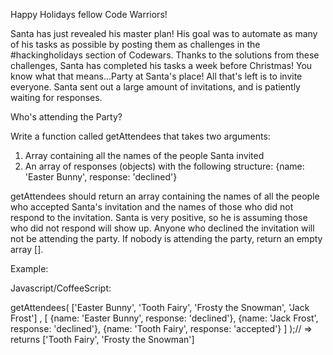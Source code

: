 Happy Holidays fellow Code Warriors!

Santa has just revealed his master plan! His goal was to automate as many of his tasks as possible by posting them as challenges in the #hackingholidays section of Codewars. Thanks to the solutions from these challenges, Santa has completed his tasks a week before Christmas! You know what that means...Party at Santa's place! All that's left is to invite everyone. Santa sent out a large amount of invitations, and is patiently waiting for responses.

Who's attending the Party?

Write a function called getAttendees that takes two arguments:
1. Array containing all the names of the people Santa invited
2. An array of responses (objects) with the following structure: 
{name: 'Easter Bunny', response: 'declined'}

getAttendees should return an array containing the names of all the people who accepted Santa's invitation and the names of those who did not respond to the invitation. Santa is very positive, so he is assuming those who did not respond will show up. Anyone who declined the invitation will not be attending the party. If nobody is attending the party, return an empty array [].

Example:

Javascript/CoffeeScript:

getAttendees( ['Easter Bunny', 'Tooth Fairy', 'Frosty the Snowman', 'Jack Frost'] ,
   [ 
     {name: 'Easter Bunny', response: 'declined'}, 
     {name: 'Jack Frost', response: 'declined'}, 
     {name: 'Tooth Fairy', response: 'accepted'} 
   ] );// => returns ['Tooth Fairy', 'Frosty the Snowman']